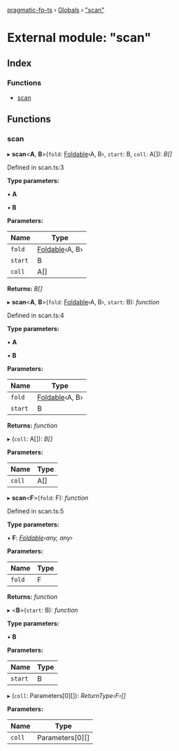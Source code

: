 [pragmatic-fp-ts](../README.md) › [Globals](../globals.md) › ["scan"](_scan_.md)

# External module: "scan"

## Index

### Functions

* [scan](_scan_.md#scan)

## Functions

###  scan

▸ **scan**<**A**, **B**>(`fold`: [Foldable](_types_.md#foldable)‹A, B›, `start`: B, `coll`: A[]): *B[]*

Defined in scan.ts:3

**Type parameters:**

▪ **A**

▪ **B**

**Parameters:**

Name | Type |
------ | ------ |
`fold` | [Foldable](_types_.md#foldable)‹A, B› |
`start` | B |
`coll` | A[] |

**Returns:** *B[]*

▸ **scan**<**A**, **B**>(`fold`: [Foldable](_types_.md#foldable)‹A, B›, `start`: B): *function*

Defined in scan.ts:4

**Type parameters:**

▪ **A**

▪ **B**

**Parameters:**

Name | Type |
------ | ------ |
`fold` | [Foldable](_types_.md#foldable)‹A, B› |
`start` | B |

**Returns:** *function*

▸ (`coll`: A[]): *B[]*

**Parameters:**

Name | Type |
------ | ------ |
`coll` | A[] |

▸ **scan**<**F**>(`fold`: F): *function*

Defined in scan.ts:5

**Type parameters:**

▪ **F**: *[Foldable](_types_.md#foldable)‹any, any›*

**Parameters:**

Name | Type |
------ | ------ |
`fold` | F |

**Returns:** *function*

▸ <**B**>(`start`: B): *function*

**Type parameters:**

▪ **B**

**Parameters:**

Name | Type |
------ | ------ |
`start` | B |

▸ (`coll`: Parameters<F>[0][]): *ReturnType‹F›[]*

**Parameters:**

Name | Type |
------ | ------ |
`coll` | Parameters<F>[0][] |
